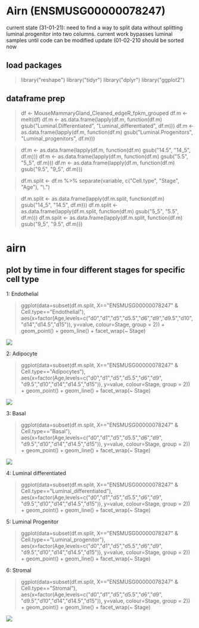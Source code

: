 # Airn (ENSMUSG00000078247)
current state (31-01-21):
need to find a way to split data without splitting luminal.progenitor into two columns. current work bypasses luminal samples until code can be modified
update (01-02-210
should be sorted now

## load packages
> library("reshape")
> library("tidyr")
> library("dplyr")
> library("ggplot2")

## dataframe prep
> df <- MouseMammaryGland_Cleaned_edgeR_fpkm_grouped
> df.m <- melt(df)
> df.m <- as.data.frame(lapply(df.m, function(df.m) gsub("Luminal.Differentiated", "Luminal_differentiated", df.m)))
> df.m <- as.data.frame(lapply(df.m, function(df.m) gsub("Luminal.Progenitors", "Luminal_progenitors", df.m)))

> df.m <- as.data.frame(lapply(df.m, function(df.m) gsub("14.5", "14_5", df.m)))
> df.m <- as.data.frame(lapply(df.m, function(df.m) gsub("5.5", "5_5", df.m)))
> df.m <- as.data.frame(lapply(df.m, function(df.m) gsub("9.5", "9_5", df.m)))

> df.m.split <- df.m %>% separate(variable, c("Cell.type", "Stage", "Age"), "\\.")

> df.m.split <- as.data.frame(lapply(df.m.split, function(df.m) gsub("14_5", "14.5", df.m)))
> df.m.split <- as.data.frame(lapply(df.m.split, function(df.m) gsub("5_5", "5.5", df.m)))
> df.m.split <- as.data.frame(lapply(df.m.split, function(df.m) gsub("9_5", "9.5", df.m)))

# airn
## plot by time in four different stages for specific cell type

1: Endothelial

> ggplot(data=subset(df.m.split, X=="ENSMUSG00000078247" & Cell.type=="Endothelial"), 
>        aes(x=factor(Age,levels=c("d0","d1","d5","d5.5","d6","d9","d9.5","d10","d14","d14.5","d15")), y=value, colour=Stage, group = 2)) +
>   geom_point() +
>   geom_line() +
>   facet_wrap(~ Stage)

![](https://github.com/AFS-Part-II-Projects/Jemima_Becker/blob/main/images/Screenshot%202021-01-31%20at%2016.53.18.png)

2: Adipocyte

> ggplot(data=subset(df.m.split, X=="ENSMUSG00000078247" & Cell.type=="Adipocytes"), 
>        aes(x=factor(Age,levels=c("d0","d1","d5","d5.5","d6","d9", "d9.5","d10","d14","d14.5","d15")), y=value, colour=Stage, group = 2)) +
>   geom_point() +
>   geom_line() +
>   facet_wrap(~ Stage)

![](https://github.com/AFS-Part-II-Projects/Jemima_Becker/blob/main/images/Screenshot%202021-01-31%20at%2016.54.54.png)

3: Basal

> ggplot(data=subset(df.m.split, X=="ENSMUSG00000078247" & Cell.type=="Basal"), 
>        aes(x=factor(Age,levels=c("d0","d1","d5","d5.5","d6","d9", "d9.5","d10","d14","d14.5","d15")), y=value, colour=Stage, group = 2)) +
>   geom_point() +
>   geom_line() +
>   facet_wrap(~ Stage)

![](https://github.com/AFS-Part-II-Projects/Jemima_Becker/blob/main/images/Screenshot%202021-01-31%20at%2016.57.03.png)

4: Luminal differentiated

> ggplot(data=subset(df.m.split, X=="ENSMUSG00000078247" & Cell.type=="Luminal_differentiated"), 
>       aes(x=factor(Age,levels=c("d0","d1","d5","d5.5","d6","d9", "d9.5","d10","d14","d14.5","d15")), y=value, colour=Stage, group = 2)) +
>   geom_point() +
>   geom_line() +
>   facet_wrap(~ Stage)
  
5: Luminal Progenitor

> ggplot(data=subset(df.m.split, X=="ENSMUSG00000078247" & Cell.type=="Luminal_progenitor"), 
>        aes(x=factor(Age,levels=c("d0","d1","d5","d5.5","d6","d9", "d9.5","d10","d14","d14.5","d15")), y=value, colour=Stage, group = 2)) +
>   geom_point() +
>   geom_line() +
>   facet_wrap(~ Stage)
  
6: Stromal

> ggplot(data=subset(df.m.split, X=="ENSMUSG00000078247" & Cell.type=="Stromal"), 
>        aes(x=factor(Age,levels=c("d0","d1","d5","d5.5","d6","d9", "d9.5","d10","d14","d14.5","d15")), y=value, colour=Stage, group = 2)) +
>   geom_point() +
>   geom_line() +
>   facet_wrap(~ Stage)

![](https://github.com/AFS-Part-II-Projects/Jemima_Becker/blob/main/images/Screenshot%202021-01-31%20at%2016.58.25.png)
